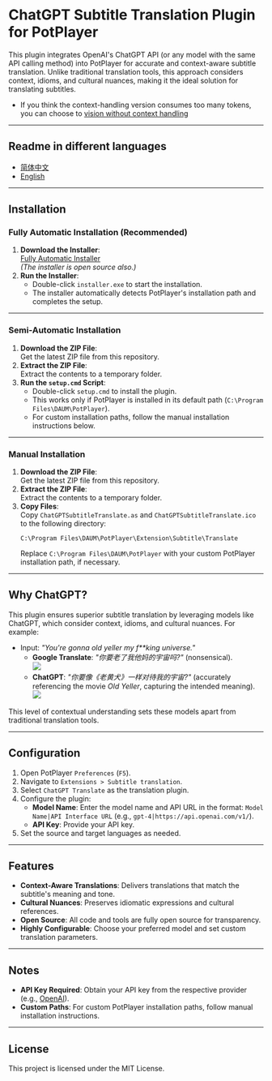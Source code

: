 # ChatGPT Subtitle Translation Plugin for PotPlayer

This plugin integrates OpenAI's ChatGPT API (or any model with the same API calling method) into PotPlayer for accurate and context-aware subtitle translation. Unlike traditional translation tools, this approach considers context, idioms, and cultural nuances, making it the ideal solution for translating subtitles.
 - If you think the context-handling version consumes too many tokens, you can choose to [vision without context handling](https://github.com/Felix3322/PotPlayer_Chatgpt_Translate/tree/WithoutContextHandling)
---

## Readme in different languages
- [简体中文](https://github.com/Felix3322/PotPlayer_Chatgpt_Translate/blob/master/readme_res/readme_zh.md)
- [English](https://github.com/Felix3322/PotPlayer_Chatgpt_Translate/blob/master/readme.md)

---

## Installation

### Fully Automatic Installation (Recommended)
1. **Download the Installer**:  
   [Fully Automatic Installer](https://github.com/Felix3322/PotPlayer_Chatgpt_Translate/releases/download/exe_installer/installer.exe)  
   *(The installer is open source also.)*  
2. **Run the Installer**:  
   - Double-click `installer.exe` to start the installation.  
   - The installer automatically detects PotPlayer's installation path and completes the setup.  

---

### Semi-Automatic Installation
1. **Download the ZIP File**:  
   Get the latest ZIP file from this repository.  
2. **Extract the ZIP File**:  
   Extract the contents to a temporary folder.  
3. **Run the `setup.cmd` Script**:  
   - Double-click `setup.cmd` to install the plugin.  
   - This works only if PotPlayer is installed in its default path (`C:\Program Files\DAUM\PotPlayer`).  
   - For custom installation paths, follow the manual installation instructions below.

---

### Manual Installation
1. **Download the ZIP File**:  
   Get the latest ZIP file from this repository.  
2. **Extract the ZIP File**:  
   Extract the contents to a temporary folder.  
3. **Copy Files**:  
   Copy `ChatGPTSubtitleTranslate.as` and `ChatGPTSubtitleTranslate.ico` to the following directory:  
   ```
   C:\Program Files\DAUM\PotPlayer\Extension\Subtitle\Translate
   ```
   Replace `C:\Program Files\DAUM\PotPlayer` with your custom PotPlayer installation path, if necessary.

---

## Why ChatGPT?

This plugin ensures superior subtitle translation by leveraging models like ChatGPT, which consider context, idioms, and cultural nuances. For example:

- Input: *"You're gonna old yeller my f**king universe."*  
  - **Google Translate**: *"你要老了我他妈的宇宙吗?"* (nonsensical).  
    ![](https://github.com/Felix3322/PotPlayer_Chatgpt_Translate/blob/master/readme_res/Google%20translate.png)
  - **ChatGPT**: *"你要像《老黄犬》一样对待我的宇宙?"* (accurately referencing the movie *Old Yeller*, capturing the intended meaning).  
    ![](https://github.com/Felix3322/PotPlayer_Chatgpt_Translate/blob/master/readme_res/Chatgpt.png)

This level of contextual understanding sets these models apart from traditional translation tools.

---

## Configuration

1. Open PotPlayer `Preferences` (`F5`).
2. Navigate to `Extensions > Subtitle translation`.
3. Select `ChatGPT Translate` as the translation plugin.
4. Configure the plugin:
   - **Model Name**: Enter the model name and API URL in the format: `Model Name|API Interface URL` (e.g., `gpt-4|https://api.openai.com/v1/`).
   - **API Key**: Provide your API key.
5. Set the source and target languages as needed.

---

## Features

- **Context-Aware Translations**: Delivers translations that match the subtitle's meaning and tone.  
- **Cultural Nuances**: Preserves idiomatic expressions and cultural references.  
- **Open Source**: All code and tools are fully open source for transparency.  
- **Highly Configurable**: Choose your preferred model and set custom translation parameters.  

---

## Notes

- **API Key Required**: Obtain your API key from the respective provider (e.g., [OpenAI](https://platform.openai.com/account/api-keys)).  
- **Custom Paths**: For custom PotPlayer installation paths, follow manual installation instructions.

---

## License

This project is licensed under the MIT License.